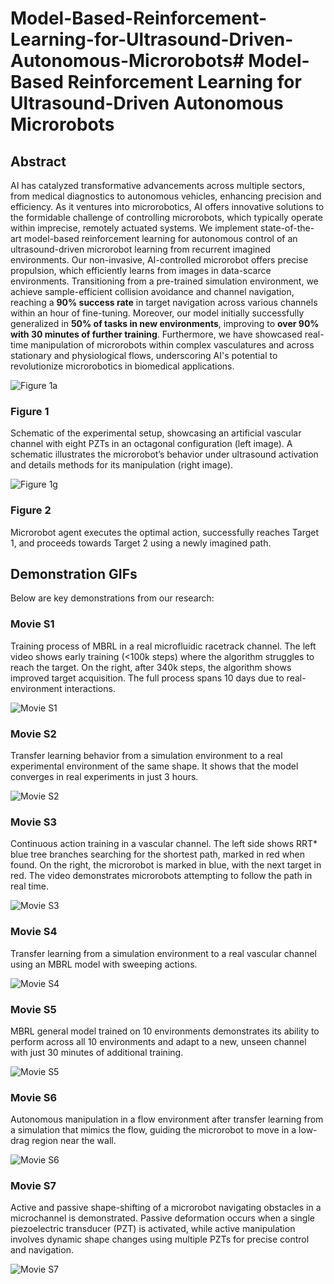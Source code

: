 # Model-Based-Reinforcement-Learning-for-Ultrasound-Driven-Autonomous-Microrobots# Model-Based Reinforcement Learning for Ultrasound-Driven Autonomous Microrobots

## Abstract
AI has catalyzed transformative advancements across multiple sectors, from medical diagnostics to autonomous vehicles, enhancing precision and efficiency. As it ventures into microrobotics, AI offers innovative solutions to the formidable challenge of controlling microrobots, which typically operate within imprecise, remotely actuated systems. We implement state-of-the-art model-based reinforcement learning for autonomous control of an ultrasound-driven microrobot learning from recurrent imagined environments. Our non-invasive, AI-controlled microrobot offers precise propulsion, which efficiently learns from images in data-scarce environments. Transitioning from a pre-trained simulation environment, we achieve sample-efficient collision avoidance and channel navigation, reaching a **90% success rate** in target navigation across various channels within an hour of fine-tuning. Moreover, our model initially successfully generalized in **50% of tasks in new environments**, improving to **over 90% with 30 minutes of further training**. Furthermore, we have showcased real-time manipulation of microrobots within complex vasculatures and across stationary and physiological flows, underscoring AI's potential to revolutionize microrobotics in biomedical applications.

![Figure 1a](image1.png)
### **Figure 1**
Schematic of the experimental setup, showcasing an artificial vascular channel with eight PZTs in an octagonal configuration (left image). A schematic illustrates the microrobot’s behavior under ultrasound activation and details methods for its manipulation (right image).


![Figure 1g](image2.png)
### **Figure 2**
Microrobot agent executes the optimal action, successfully reaches Target 1, and proceeds towards Target 2 using a newly imagined path.


## Demonstration GIFs
Below are key demonstrations from our research:

### **Movie S1**
Training process of MBRL in a real microfluidic racetrack channel. The left video shows early training (<100k steps) where the algorithm struggles to reach the target. On the right, after 340k steps, the algorithm shows improved target acquisition. The full process spans 10 days due to real-environment interactions.

![Movie S1](movie_s1.gif)

### **Movie S2**
Transfer learning behavior from a simulation environment to a real experimental environment of the same shape. It shows that the model converges in real experiments in just 3 hours.

![Movie S2](movie_s2.gif)

### **Movie S3**
Continuous action training in a vascular channel. The left side shows RRT* blue tree branches searching for the shortest path, marked in red when found. On the right, the microrobot is marked in blue, with the next target in red. The video demonstrates microrobots attempting to follow the path in real time.

![Movie S3](movie_s3.gif)

### **Movie S4**
Transfer learning from a simulation environment to a real vascular channel using an MBRL model with sweeping actions.

![Movie S4](movie_s4.gif)

### **Movie S5**
MBRL general model trained on 10 environments demonstrates its ability to perform across all 10 environments and adapt to a new, unseen channel with just 30 minutes of additional training.

![Movie S5](movie_s5.gif)

### **Movie S6**
Autonomous manipulation in a flow environment after transfer learning from a simulation that mimics the flow, guiding the microrobot to move in a low-drag region near the wall.

![Movie S6](movie_s6.gif)

### **Movie S7**
Active and passive shape-shifting of a microrobot navigating obstacles in a microchannel is demonstrated. Passive deformation occurs when a single piezoelectric transducer (PZT) is activated, while active manipulation involves dynamic shape changes using multiple PZTs for precise control and navigation.

![Movie S7](movie_s7.gif)


